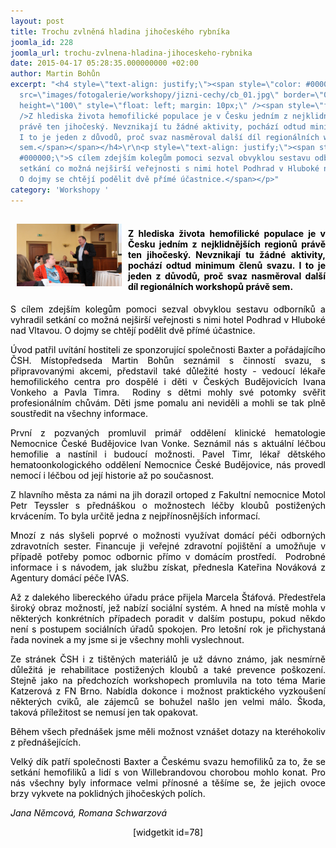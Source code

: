 ```yaml
---
layout: post
title: Trochu zvlněná hladina jihočeského rybníka
joomla_id: 228
joomla_url: trochu-zvlnena-hladina-jihoceskeho-rybnika
date: 2015-04-17 05:28:35.000000000 +02:00
author: Martin Bohůn
excerpt: "<h4 style=\"text-align: justify;\"><span style=\"color: #000000;\"><img
  src=\"images/fotogalerie/workshopy/jizni-cechy/cb_01.jpg\" border=\"0\" width=\"168\"
  height=\"100\" style=\"float: left; margin: 10px;\" /><span style=\"font-size: 1em;\"><br
  />Z hlediska života hemofilické populace je v Česku jedním z nejklidnějších regionů
  právě ten jihočeský. Nevznikají tu žádné aktivity, pochází odtud minimum členů svazu.
  I to je jeden z důvodů, proč svaz nasměroval další díl regionálních workshopů právě
  sem.</span></span></h4>\r\n<p style=\"text-align: justify;\"><span style=\"color:
  #000000;\">S cílem zdejším kolegům pomoci sezval obvyklou sestavu odborníků a vyhradil
  setkání co možná nejširší veřejnosti s nimi hotel Podhrad v Hluboké nad Vltavou.
  O dojmy se chtějí podělit dvě přímé účastnice.</span></p>"
category: 'Workshopy '
---
```

<h4 style="text-align: justify;"><span style="color: #000000;"><img src="images/fotogalerie/workshopy/jizni-cechy/cb_01.jpg" border="0" width="168" height="100" style="float: left; margin: 10px;" /><span style="font-size: 1em;"><br />Z hlediska života hemofilické populace je v Česku jedním z nejklidnějších regionů právě ten jihočeský. Nevznikají tu žádné aktivity, pochází odtud minimum členů svazu. I to je jeden z důvodů, proč svaz nasměroval další díl regionálních workshopů právě sem.</span></span></h4>

<p style="text-align: justify;"><span style="color: #000000;">S cílem zdejším kolegům pomoci sezval obvyklou sestavu odborníků a vyhradil setkání co možná nejširší veřejnosti s nimi hotel Podhrad v Hluboké nad Vltavou. O dojmy se chtějí podělit dvě přímé účastnice.</span></p>



<p style="text-align: justify;"><span style="color: #000000;">Úvod patřil uvítání hostiteli ze sponzorující společnosti Baxter a pořádajícího ČSH. Místopředseda Martin Bohůn seznámil s činností svazu, s připravovanými akcemi, představil také důležité hosty - vedoucí lékaře hemofilického centra pro dospělé i děti v Českých Budějovicích Ivana Vonkeho a Pavla Timra.  Rodiny s dětmi mohly své potomky svěřit profesionálním chůvám. Děti jsme pomalu ani neviděli a mohli se tak plně soustředit na všechny informace.</span></p>

<p style="text-align: justify;"><span style="color: #000000;">První z pozvaných promluvil primář oddělení klinické hematologie Nemocnice České Budějovice Ivan Vonke. Seznámil nás s aktuální léčbou hemofilie a nastínil i budoucí možnosti. Pavel Timr, lékař dětského hematoonkologického oddělení Nemocnice České Budějovice, nás provedl nemocí i léčbou od její historie až po současnost.<em><a href="images/dokumenty-pdf-doc/workshop-jizni-cechy/mudr.-pavel-timr.pdf" target="_blank" title="přednáška MUDr. Pavel Timr"><br /></a></em></span></p>

<p style="text-align: justify;"><span style="color: #000000;">Z hlavního města za námi na jih dorazil ortoped z Fakultní nemocnice Motol Petr Teyssler s přednáškou o možnostech léčby kloubů postižených krvácením. To byla určitě jedna z nejpřínosnějších informací.<br /></span></p>

<p style="text-align: justify;"><span style="color: #000000;">Mnozí z nás slyšeli poprvé o možnosti využívat domácí péči odborných zdravotních sester. Financuje ji veřejné zdravotní pojištění a umožňuje v případě potřeby pomoc odbornic přímo v domácím prostředí.  Podrobné informace i s návodem, jak službu získat, přednesla Kateřina Nováková z Agentury domácí péče IVAS.<em><a href="images/dokumenty-pdf-doc/workshop-jizni-cechy/mgr.-katerina-novakova.pdf" target="_blank" title="přednáška Mgr. Katerina Nováková"><br /></a></em></span></p>

<p style="text-align: justify;"><span style="color: #000000;">Až z dalekého libereckého úřadu práce přijela Marcela Štáfová. Předestřela široký obraz možností, jež nabízí sociální systém. A hned na místě mohla v některých konkrétních případech poradit v dalším postupu, pokud někdo není s postupem sociálních úřadů spokojen. Pro letošní rok je přichystaná řada novinek a my jsme si je všechny mohli vyslechnout.</span></p>

<p style="text-align: justify;"><span style="color: #000000;">Ze stránek ČSH i z tištěných materiálů je už dávno známo, jak nesmírně důležitá je rehabilitace postižených kloubů a také prevence poškození. Stejně jako na předchozích workshopech promluvila na toto téma Marie Katzerová z FN Brno. Nabídla dokonce i možnost praktického vyzkoušení některých cviků, ale zájemců se bohužel našlo jen velmi málo. Škoda, taková příležitost se nemusí jen tak opakovat. </span></p>

<p style="text-align: justify;"><span style="color: #000000;">Během všech přednášek jsme měli možnost vznášet dotazy na kteréhokoliv z přednášejících. </span></p>

<p style="text-align: justify;"><span style="color: #000000;">Velký dík patří společnosti Baxter a Českému svazu hemofiliků za to, že se setkání hemofiliků a lidí s von Willebrandovou chorobou mohlo konat. Pro nás všechny byly informace velmi přínosné a těšíme se, že jejich ovoce brzy vykvete na poklidných jihočeských polích.</span></p>

<p style="text-align: justify;"><em><span style="color: #000000;">Jana Němcová, Romana Schwarzová</span></em></p>

<p style="text-align: center;"><span style="color: #000000;"><span>[widgetkit id=78]</span></span></p>
